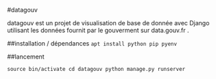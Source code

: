 #datagouv

datagouv est un projet de visualisation de base de donnée avec Django utilisant les données fournit par le gouverment sur data.gouv.fr .

##installation / dépendances
``
apt install python pip pyenv
``

##lancement

``
source bin/activate
cd datagouv
python manage.py runserver
``
